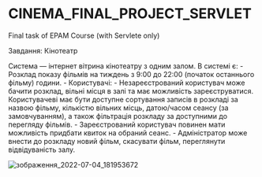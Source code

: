 # CINEMA_FINAL_PROJECT_SERVLET
Final task of EPAM Course (with Servlete only)

Завдання:
Кінотеатр

Система — інтернет вітрина кінотеатру з одним залом. 
В системі є:
	- Розклад показу фільмів на тиждень з 9:00 до 22:00 (початок останнього фільму) години.
	- Користувачі:
		- Незареєстрований користувач може бачити розклад, вільні місця в залі та має можливість зареєструватися.
			Користувачеві має бути доступне сортування записів в розкладі за назвою фільму, кількістю вільних місць,  датою/часом сеансу (за замовчуванням),
			а також фільтрація розкладу за доступними до перегляду фільмів.
		- Зареєстрований користувач повинен мати можливість придбати квиток на обраний сеанс.
		- Адміністратор може внести до розкладу новий фільм, скасувати фільм, переглянути відвідуваність залу.

![зображення_2022-07-04_181953672](https://user-images.githubusercontent.com/67739980/177182931-d4df9038-435c-445c-b52c-86a86eb7b736.png)
